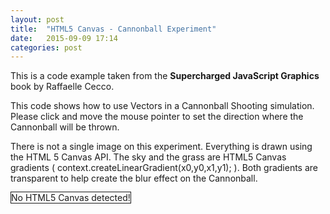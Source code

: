```yaml
---
layout: post
title:  "HTML5 Canvas - Cannonball Experiment"
date:   2015-09-09 17:14
categories: post
---
```

<p>This is a code example taken from the <b>Supercharged JavaScript Graphics</b> book by Raffaelle Cecco.</p>
<p>This code shows how to use Vectors in a Cannonball Shooting simulation. Please click and move the mouse pointer to set the direction where the Cannonball will be thrown.</p>
<p>There is not a single image on this experiment. Everything is drawn using the HTML 5 Canvas API. The sky and the grass are HTML5 Canvas gradients ( context.createLinearGradient(x0,y0,x1,y1); ). Both gradients are transparent to help create the blur effect on the Cannonball.</p>

<canvas id = "canvas" width = "640" height = "480" style="border:1px solid"> No HTML5 Canvas detected!
</canvas>
<script src="/js/canvasExperiments/cannonball.js"></script>
